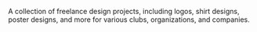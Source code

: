 A collection of freelance design projects, including logos, shirt designs, poster designs, and more for various clubs, organizations, and companies.
